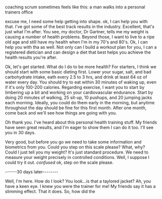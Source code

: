 coaching scrum sometimes feels like this: a man walks into a personal trainers office

excuse me, I need some help getting into shape. ok, I can help you with that. I've got some of the best track results in the industry. Excellent, that's just what I'm after. You see, my doctor, Dr Gartner, tells me my weight is causing a number of health problems. Beyond those, I want to live to a ripe old age and still have my health when I'm in my 70's and 80's. Ok, I can help you with tha as well. Not only can I build a workout plan for you, I can a registered dietician and can design a diet that best helps you achieve the health results you're after.

Ok, let's get started. What do I do to be more health? For starters, I think we should start with some basic dieting first. Lower your sugar, salt, and bad carbohydrate intake, eath every 2.5 to 3 hrs, and drink at least 64 oz of water every day. You should try to eat within 30 minutes of waking up, even if it's only 100-200 calories. Regarding exercise, I want you to start by limbering up a bit and working on your cardiovascular endurance. Start by doing 20 minutes of walking, 25 sit-up, 10 pushups, and 20 jumping jacks each morning. Ideally, you could do them early in the morning, but anytime throughout the day should be fine for this first month. After one month, come back and we'll see how things are going with you.

Oh thank you. I've heard about this personal health training stuff. My friends have seen great results, and I'm eager to show them I can do it too. I'll see you in 30 days.

Very good, but before you go we need to take some information and biometrics from you. Could you step on this scale please? What, why? Could I just tell you my weight? It's just standard procedure. We need to measure your weight precisely in controlled conditions. Well, I suppose I could try it out. *confused* ok, step on the scale please.

------30 days later--------

Well, I'm here. How do I look? You look...is that a taylored jacket? Ah, you have a keen eye. I knew you were the trainer for me! My friends say it has a slimming effect. That it does. So, how did the 